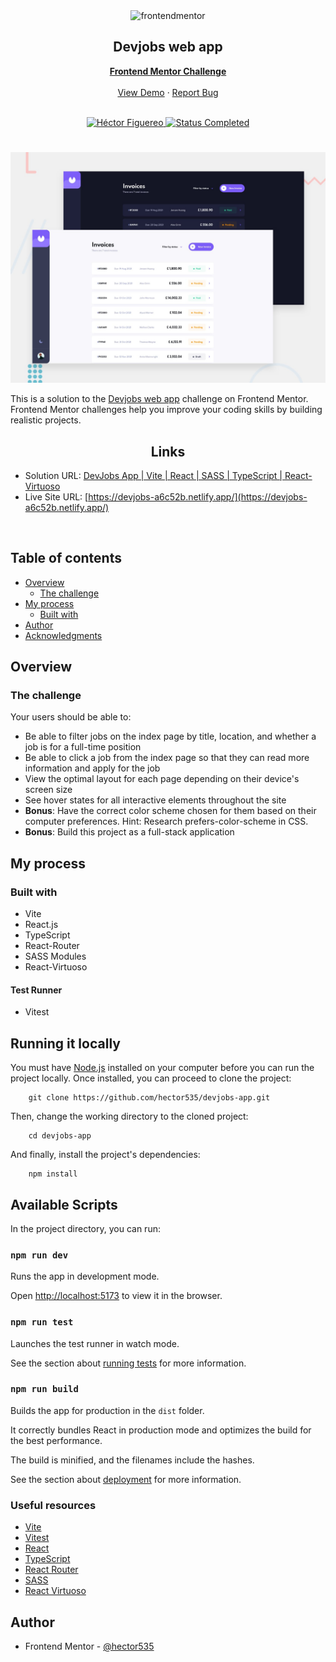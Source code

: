 <div id="top"></div>

<div align="center">
  <img src="https://www.frontendmentor.io/static/images/logo-mobile.svg" alt="frontendmentor" width="80">

  <h2 align="center">Devjobs web app</h2>
  <p align="center">
    <a href="https://www.frontendmentor.io/challenges/devjobs-web-app-HuvC_LP4l" target="_blank"><strong>Frontend Mentor Challenge</strong></a>
    <br />
    <br />
    <a href="https://devjobs-a6c52b.netlify.app/">View Demo</a>
    ·
    <a href="https://github.com/hector535/devjobs-app/issues" target="_blank">Report Bug</a>
    <br />
    <br />
  </p>
</div>

<!-- Bagdes -->
<div align="center">
  <!-- Profile -->
  <a href="https://www.frontendmentor.io/profile/hector535" target="_blank">
    <img src="https://img.shields.io/badge/Profile-Héctor%20Figuereo-76b5c5?style=for-the-badge&logo=frontendmentor" alt="Héctor Figuereo">
  </a>
  <!-- Status -->
  <a href="#">
    <img src="https://img.shields.io/badge/Status-Completed-brightgreen?style=for-the-badge" alt="Status Completed">
  </a>

</div>

#

<div align="center">

![](./design/desktop-preview.jpg)

</div>

This is a solution to the [Devjobs web app](https://www.frontendmentor.io/challenges/devjobs-web-app-HuvC_LP4l) challenge on Frontend Mentor. Frontend Mentor challenges help you improve your coding skills by building realistic projects.

<h2 align="center">Links</h2>

- Solution URL: [DevJobs App | Vite | React | SASS | TypeScript | React-Virtuoso](https://www.frontendmentor.io/solutions/devjobs-app-vite-react-sass-typescript-reactvirtuoso-AujtpN1KVZ)
- Live Site URL: [https://devjobs-a6c52b.netlify.app/](https://devjobs-a6c52b.netlify.app/)

<br>

## Table of contents

- [Overview](#overview)
  - [The challenge](#the-challenge)
- [My process](#my-process)
  - [Built with](#built-with)
- [Author](#author)
- [Acknowledgments](#acknowledgments)

## Overview

### The challenge

Your users should be able to:

- Be able to filter jobs on the index page by title, location, and whether a job is for a full-time position
- Be able to click a job from the index page so that they can read more information and apply for the job
- View the optimal layout for each page depending on their device's screen size
- See hover states for all interactive elements throughout the site
- **Bonus**: Have the correct color scheme chosen for them based on their computer preferences. Hint: Research prefers-color-scheme in CSS.
- **Bonus**: Build this project as a full-stack application

## My process

### Built with

- Vite
- React.js
- TypeScript
- React-Router
- SASS Modules
- React-Virtuoso

#### Test Runner

- Vitest

## Running it locally

You must have [Node.js](https://nodejs.org/en) installed on your computer before you can run the project locally.
Once installed, you can proceed to clone the project:

```
    git clone https://github.com/hector535/devjobs-app.git
```

Then, change the working directory to the cloned project:

```
    cd devjobs-app
```

And finally, install the project's dependencies:

```
    npm install
```

## Available Scripts

In the project directory, you can run:

### `npm run dev`

Runs the app in development mode.

Open [http://localhost:5173](http://localhost:5173) to view it in the browser.

### `npm run test`

Launches the test runner in watch mode.

See the section about [running tests](https://vitest.dev/guide/) for more information.

### `npm run build`

Builds the app for production in the `dist` folder.

It correctly bundles React in production mode and optimizes the build for the best performance.

The build is minified, and the filenames include the hashes.

See the section about [deployment](https://vitejs.dev/guide/static-deploy.html) for more information.

### Useful resources

- [Vite](https://vitejs.dev/)
- [Vitest](https://vitest.dev/guide/)
- [React](https://reactjs.org/docs/getting-started.html)
- [TypeScript](https://www.typescriptlang.org/docs/)
- [React Router](https://reactrouter.com/en/main)
- [SASS](https://sass-lang.com/)
- [React Virtuoso](https://virtuoso.dev/)

## Author

- Frontend Mentor - [@hector535](https://www.frontendmentor.io/profile/hector535)
